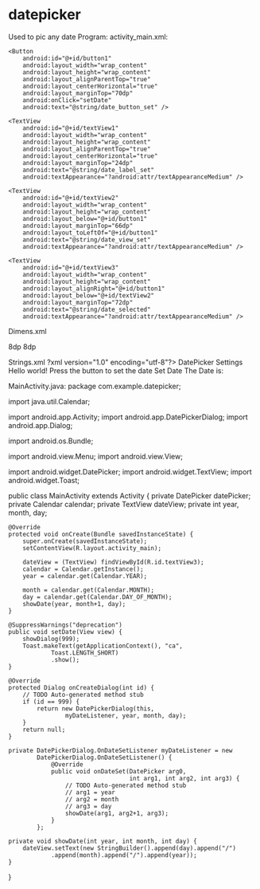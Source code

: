 # datepicker
Used to pic any date
Program:
activity_main.xml:
<?xml version="1.0" encoding="utf-8"?>
<RelativeLayout
    xmlns:android="http://schemas.android.com/apk/res/android"
    xmlns:tools="http://schemas.android.com/tools"
    android:layout_width="match_parent"
    android:layout_height="match_parent"
    android:paddingBottom="@dimen/activity_vertical_margin"
    android:paddingLeft="@dimen/activity_horizontal_margin"
    android:paddingRight="@dimen/activity_horizontal_margin"
    android:paddingTop="@dimen/activity_vertical_margin"
    tools:context=".MainActivity" >

    <Button
        android:id="@+id/button1"
        android:layout_width="wrap_content"
        android:layout_height="wrap_content"
        android:layout_alignParentTop="true"
        android:layout_centerHorizontal="true"
        android:layout_marginTop="70dp"
        android:onClick="setDate"
        android:text="@string/date_button_set" />

    <TextView
        android:id="@+id/textView1"
        android:layout_width="wrap_content"
        android:layout_height="wrap_content"
        android:layout_alignParentTop="true"
        android:layout_centerHorizontal="true"
        android:layout_marginTop="24dp"
        android:text="@string/date_label_set"
        android:textAppearance="?android:attr/textAppearanceMedium" />

    <TextView
        android:id="@+id/textView2"
        android:layout_width="wrap_content"
        android:layout_height="wrap_content"
        android:layout_below="@+id/button1"
        android:layout_marginTop="66dp"
        android:layout_toLeftOf="@+id/button1"
        android:text="@string/date_view_set"
        android:textAppearance="?android:attr/textAppearanceMedium" />

    <TextView
        android:id="@+id/textView3"
        android:layout_width="wrap_content"
        android:layout_height="wrap_content"
        android:layout_alignRight="@+id/button1"
        android:layout_below="@+id/textView2"
        android:layout_marginTop="72dp"
        android:text="@string/date_selected"
        android:textAppearance="?android:attr/textAppearanceMedium" />
</RelativeLayout>

Dimens.xml
<?xml version="1.0" encoding="utf-8"?>
<resources>
    <dimen name="activity_vertical_margin">8dp</dimen>
    <dimen name="activity_horizontal_margin">8dp</dimen>
</resources>

Strings.xml
?xml version="1.0" encoding="utf-8"?>
<resources>
    <string name="app_name">DatePicker</string>
    <string name="action_settings">Settings</string>
    <string name="hello_world">Hello world!</string>
    <string name="date_label_set">Press the button to set the date</string>
    <string name="date_button_set">Set Date</string>
    <string name="date_view_set">The Date is: </string>
    <string name="date_selected"></string>
</resources>

MainActivity.java:
package com.example.datepicker;

import java.util.Calendar;

import android.app.Activity;
import android.app.DatePickerDialog;
import android.app.Dialog;

import android.os.Bundle;

import android.view.Menu;
import android.view.View;

import android.widget.DatePicker;
import android.widget.TextView;
import android.widget.Toast;

public class MainActivity extends Activity {
    private DatePicker datePicker;
    private Calendar calendar;
    private TextView dateView;
    private int year, month, day;

    @Override
    protected void onCreate(Bundle savedInstanceState) {
        super.onCreate(savedInstanceState);
        setContentView(R.layout.activity_main);

        dateView = (TextView) findViewById(R.id.textView3);
        calendar = Calendar.getInstance();
        year = calendar.get(Calendar.YEAR);

        month = calendar.get(Calendar.MONTH);
        day = calendar.get(Calendar.DAY_OF_MONTH);
        showDate(year, month+1, day);
    }

    @SuppressWarnings("deprecation")
    public void setDate(View view) {
        showDialog(999);
        Toast.makeText(getApplicationContext(), "ca",
                Toast.LENGTH_SHORT)
                .show();
    }

    @Override
    protected Dialog onCreateDialog(int id) {
        // TODO Auto-generated method stub
        if (id == 999) {
            return new DatePickerDialog(this,
                    myDateListener, year, month, day);
        }
        return null;
    }

    private DatePickerDialog.OnDateSetListener myDateListener = new
            DatePickerDialog.OnDateSetListener() {
                @Override
                public void onDateSet(DatePicker arg0,
                                      int arg1, int arg2, int arg3) {
                    // TODO Auto-generated method stub
                    // arg1 = year
                    // arg2 = month
                    // arg3 = day
                    showDate(arg1, arg2+1, arg3);
                }
            };

    private void showDate(int year, int month, int day) {
        dateView.setText(new StringBuilder().append(day).append("/")
                .append(month).append("/").append(year));
    }
}



